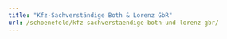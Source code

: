 ```yaml
---
title: "Kfz-Sachverständige Both & Lorenz GbR"
url: /schoenefeld/kfz-sachverstaendige-both-und-lorenz-gbr/
---
```

